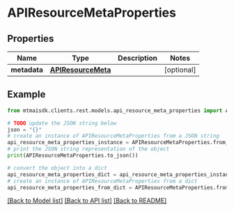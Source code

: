 # APIResourceMetaProperties


## Properties

Name | Type | Description | Notes
------------ | ------------- | ------------- | -------------
**metadata** | [**APIResourceMeta**](APIResourceMeta.md) |  | [optional] 

## Example

```python
from mtmaisdk.clients.rest.models.api_resource_meta_properties import APIResourceMetaProperties

# TODO update the JSON string below
json = "{}"
# create an instance of APIResourceMetaProperties from a JSON string
api_resource_meta_properties_instance = APIResourceMetaProperties.from_json(json)
# print the JSON string representation of the object
print(APIResourceMetaProperties.to_json())

# convert the object into a dict
api_resource_meta_properties_dict = api_resource_meta_properties_instance.to_dict()
# create an instance of APIResourceMetaProperties from a dict
api_resource_meta_properties_from_dict = APIResourceMetaProperties.from_dict(api_resource_meta_properties_dict)
```
[[Back to Model list]](../README.md#documentation-for-models) [[Back to API list]](../README.md#documentation-for-api-endpoints) [[Back to README]](../README.md)


